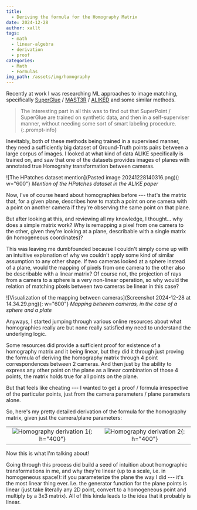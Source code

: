 ```yaml
---
title:
  - Deriving the formula for the Homography Matrix
date: 2024-12-28
author: xallt
tags:
  - math
  - linear-algebra
  - derivation
  - proof
categories:
  - Math
  - Formulas
img_path: /assets/img/homography
---
```


Recently at work I was researching ML approaches to image matching, specifically [SuperGlue](https://arxiv.org/abs/1911.11763) / [MAST3R](https://arxiv.org/abs/2406.09756) / [ALIKED](https://arxiv.org/abs/2304.03608) and some similar methods.

> The interesting part in all this was to find out that SuperPoint / SuperGlue are trained on synthetic data, and then in a self-superviser manner, without needing some sort of smart labeling procedure.
{:.prompt-info}

Inevitably, both of these methods being trained in a supervised manner, they need a sufficiently big dataset of Ground-Truth points pairs between a large corpus of images. I looked at what kind of data ALIKE specifically is trained on, and saw that one of the datasets provides images of planes with annotated true Homograhy transformation between cameras.


![The HPatches dataset mention](Pasted image 20241228140316.png){: w="600"}
_Mention of the HPatches dataset in the ALIKE paper_

Now, I've of course heard about homographies before --- that's the matrix that, for a given plane, describes how to match a point on one camera with a point on another camera if they're observing the same point on that plane.

But after looking at this, and reviewing all my knowledge, I thought... why does a simple matrix work? Why is remapping a pixel from one camera to the other, given they're looking at a plane, describable with a single matrix (in homogeneous coordinates)?

This was leaving me dumbfounded because I couldn't simply come up with an intuitive explanation of why we couldn't apply some kind of similar assumption to any other shape. If two cameras looked at a sphere instead of a plane, would the mapping of pixels from one camera to the other also be describable with a linear matrix? Of course not, the projection of rays from a camera to a sphere is a very non-linear operation, so why would the relation of matching pixels between two cameras be linear in this case?

![Visualization of the mapping between cameras](Screenshot 2024-12-28 at 14.34.29.png){: w="600"}
_Mapping between cameras, in the case of a sphere and a plate_

Anyways, I started jumping through various online resources about what homographies really are but none really satisfied my need to understand the underlying logic.

Some resources did provide a sufficient proof for existence of a homography matrix and it being linear, but they did it through just proving the formula of deriving the homography matrix through 4 point correspondences between 2 cameras. And then just by the ability to express any other point on the plane as a linear combination of those 4 points, the matrix holds true for all points on the plane.

But that feels like cheating --- I wanted to get a proof / formula irrespective of the particular points, just from the camera parameters / plane parameters alone.

So, here's my pretty detailed derivation of the formula for the homography matrix, given just the camera/plane parameters:

|||
|:-:|:-:|
|![Homography derivation 1](homography-derivation-1.jpg){: h="400"}|![Homography derivation 2](homography-derivation-2.jpg){: h="400"}|

Now this is what I'm talking about!

Going through this process did build a seed of intuition about homographic transformations in me, and why they're linear (up to a scale, i.e. in homogeneous space!): if you parameterize the plane the way I did --- it's the most linear thing ever. I.e. the generator function for the plane points is linear (just take literally any 2D point, convert to a homogeneous point and multiply by a 3x3 matrix).  All of this kinda leads to the idea that it probably is linear.

